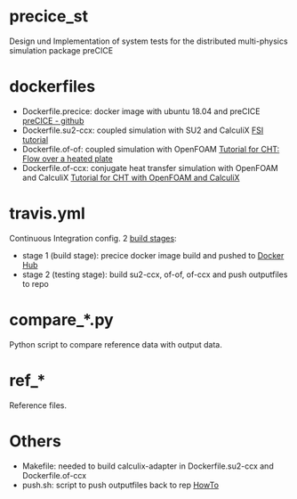 # precice_st
Design und Implementation of system tests for the distributed multi-physics simulation package preCICE

# dockerfiles
- Dockerfile.precice: docker image with ubuntu 18.04 and preCICE
[preCICE - github](https://github.com/precice)
- Dockerfile.su2-ccx: coupled simulation with SU2 and CalculiX
[FSI tutorial](https://github.com/precice/precice/wiki/FSI-tutorial)
- Dockerfile.of-of: coupled simulation with OpenFOAM
[Tutorial for CHT: Flow over a heated plate](https://github.com/precice/openfoam-adapter/wiki/Tutorial-for-CHT:-Flow-over-a-heated-plate)
- Dockerfile.of-ccx: conjugate heat transfer simulation with OpenFOAM and CalculiX
[Tutorial for CHT with OpenFOAM and CalculiX](https://github.com/precice/precice/wiki/Tutorial-for-CHT-with-OpenFOAM-and-CalculiX)

# travis.yml
Continuous Integration config.
2 [build stages](https://docs.travis-ci.com/user/build-stages/):
- stage 1 (build stage): precice docker image build and pushed to [Docker Hub](https://hub.docker.com/r/kunstrasenspringer/precice/)
- stage 2 (testing stage): build su2-ccx, of-of, of-ccx and push outputfiles to repo

# compare_*.py
Python script to compare reference data with output data.

# ref_*
Reference files.

# Others
- Makefile: needed to build calculix-adapter in Dockerfile.su2-ccx and Dockerfile.of-ccx
- push.sh: script to push outputfiles back to rep [HowTo](https://gist.github.com/willprice/e07efd73fb7f13f917ea#file-push-sh)
